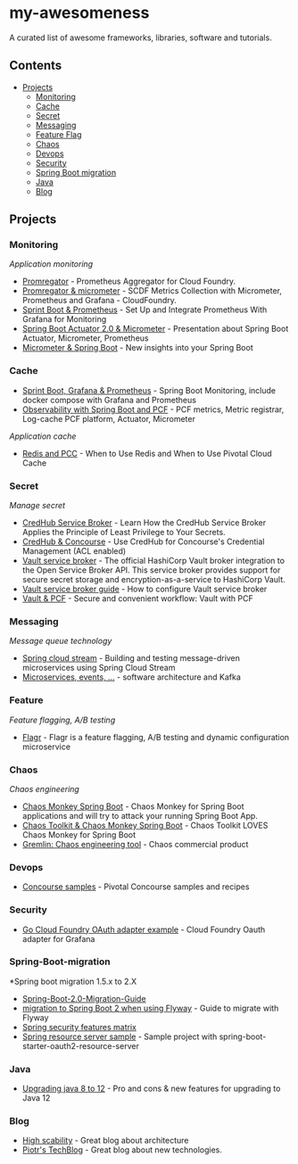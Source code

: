 # my-awesomeness
A curated list of awesome frameworks, libraries, software and tutorials.

## Contents
- [Projects](#projects)
  - [Monitoring](#monitoring)
  - [Cache](#cache)
  - [Secret](#secret)
  - [Messaging](#messaging)
  - [Feature Flag](#feature)
  - [Chaos](#chaos)
  - [Devops](#devops)
  - [Security](#security)
  - [Spring Boot migration](#Spring-Boot-migration)
  - [Java](#java)
  - [Blog](#blog)
  
## Projects


### Monitoring

*Application monitoring*

- [Promregator](https://github.com/promregator/promregator) - Prometheus Aggregator for Cloud Foundry.
- [Promregator & micrometer](https://docs.google.com/document/d/1XGwjn1wUW843q8G8SEsZYuMRuBIKhsufH0yUEaLMbPc/edit?ts=5afc5875) - SCDF Metrics Collection with Micrometer, Prometheus and Grafana - CloudFoundry.
- [Sprint Boot & Prometheus](https://dzone.com/articles/monitoring-using-spring-boot-20-prometheus-and-gra) - Set Up and Integrate Prometheus With Grafana for Monitoring
- [Spring Boot Actuator 2.0 & Micrometer](https://www.slideshare.net/makingx/spring-boot-actuator-20-micrometer-jjugccc-ccca1?qid=7619223e-82c0-4edc-b42e-17c9b118df29&v=&b=&from_search=4) - Presentation about Spring Boot Actuator, Micrometer, Prometheus
- [Micrometer & Spring Boot](https://www.youtube.com/watch?v=Bo4lRLyIgU0) - New insights into your Spring Boot
### Cache
- [Sprint Boot, Grafana & Prometheus](https://github.com/codecentric/spring-boot-monitoring-sample) - Spring Boot Monitoring, include docker compose with Grafana and Prometheus
- [Observability with Spring Boot and PCF](https://content.pivotal.io/blog/out-of-the-box-application-observability-with-spring-boot-pivotal-cloud-foundry) - PCF metrics, Metric registrar, Log-cache PCF platform, Actuator, Micrometer

*Application cache*

- [Redis and PCC](https://content.pivotal.io/blog/cache-rules-everything-around-me-when-to-use-redis-and-when-to-use-pivotal-cloud-cache) - When to Use Redis and When to Use Pivotal Cloud Cache

### Secret

*Manage secret*

- [CredHub Service Broker](https://content.pivotal.io/blog/enterprise-architects-its-time-to-learn-how-the-credhub-service-broker-applies-the-principle-of-least-privilege-to-your-secrets) - Learn How the CredHub Service Broker Applies the Principle of Least Privilege to Your Secrets.
- [CredHub & Concourse](https://blog.ik.am/entries/496) - Use CredHub for Concourse's Credential Management (ACL enabled)  
- [Vault service broker](https://github.com/hashicorp/vault-service-broker) - The official HashiCorp Vault broker integration to the Open Service Broker API. This service broker provides support for secure secret storage and encryption-as-a-service to HashiCorp Vault. 
- [Vault service broker guide](https://www.hashicorp.com/blog/cloud-foundry-vault-service-broker) - How to configure Vault service broker
- [Vault & PCF](https://www.slideshare.net/stenio123/secure-and-convenient-workflows-integrating-hashicorp-vault-with-pivotal-cloud-foundry-93989914?qid=f0782f53-4280-491e-a120-5e179e5b9a99&v=&b=&from_search=1) - Secure and convenient workflow: Vault with PCF

### Messaging

*Message queue technology*

- [Spring cloud stream](https://piotrminkowski.wordpress.com/2018/06/15/building-and-testing-message-driven-microservices-using-spring-cloud-stream/) - Building and testing message-driven microservices using Spring Cloud Stream
- [Microservices, events, ...](https://www.slideshare.net/Pivotal/microservices-events-and-breaking-the-data-monolith-with-kafka) - software architecture and Kafka

### Feature

*Feature flagging, A/B testing*

- [Flagr](https://github.com/checkr/flagr) - Flagr is a feature flagging, A/B testing and dynamic configuration microservice

### Chaos

*Chaos engineering*

- [Chaos Monkey Spring Boot](https://github.com/codecentric/chaos-monkey-spring-boot) - Chaos Monkey for Spring Boot applications and will try to attack your running Spring Boot App.
- [Chaos Toolkit & Chaos Monkey Spring Boot](https://medium.com/chaos-toolkit/chaos-toolkit-loves-chaos-monkey-for-spring-boot-548352985c8f) - Chaos Toolkit LOVES Chaos Monkey for Spring Boot
- [Gremlin: Chaos engineering tool](https://www.gremlin.com/) - Chaos commercial product

### Devops

- [Concourse samples](https://github.com/pivotalservices/concourse-pipeline-samples) - Pivotal Concourse samples and recipes

### Security

- [Go Cloud Foundry OAuth adapter example](https://github.com/grafana/grafana/pull/6414/commits/801a62c582c8bab101412b312e5e3db5233ed9bd) - Cloud Foundry Oauth adapter for Grafana

### Spring-Boot-migration

*Spring boot migration 1.5.x to 2.X

- [Spring-Boot-2.0-Migration-Guide](https://github.com/spring-projects/spring-boot/wiki/Spring-Boot-2.0-Migration-Guide)
- [migration to Spring Boot 2 when using Flyway](https://wimdeblauwe.wordpress.com/2018/08/30/tip-on-migration-to-spring-boot-2-when-using-flyway/) - Guide to migrate with Flyway
- [Spring security features matrix](https://github.com/spring-projects/spring-security/wiki/OAuth-2.0-Features-Matrix)
- [Spring resource server sample](https://github.com/spring-projects/spring-boot/tree/master/spring-boot-samples/spring-boot-sample-oauth2-resource-server) - Sample project with spring-boot-starter-oauth2-resource-server

### Java

- [Upgrading java 8 to 12](https://www.infoq.com/articles/upgrading-java-8-to-12) - Pro and cons & new features for upgrading to Java 12

### Blog

- [High scability](http://highscalability.com/) - Great blog about architecture
- [Piotr's TechBlog](https://piotrminkowski.wordpress.com/) - Great blog about new technologies.




